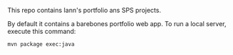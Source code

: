 This repo contains Iann's portfolio ans SPS projects.

By default it contains a barebones portfolio web app. To run a local server,
execute this command:

```
mvn package exec:java
```
